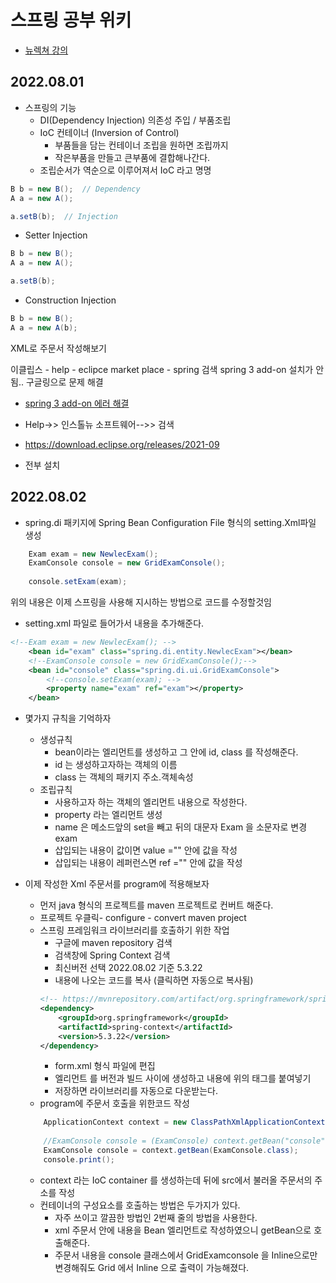 # 스프링 공부 위키

- [뉴렉쳐 강의](https://youtu.be/WjsDN_aFfyw)

## 2022.08.01

- 스프링의 기능 
	- DI(Dependency Injection) 의존성 주입 / 부품조립
	- IoC 컨테이너 (Inversion of Control)
		- 부품들을 담는 컨테이너 조립을 원하면 조립까지
		- 작은부품을 만들고 큰부품에 결합해나간다.
	- 조립순서가 역순으로 이루어져서 IoC 라고 명명

```java
B b = new B();  // Dependency
A a = new A();

a.setB(b);  // Injection
```

- Setter Injection
```java
B b = new B();
A a = new A();

a.setB(b);
```
- Construction Injection
```java
B b = new B();
A a = new A(b);
```

XML로 주문서 작성해보기

이클립스 - help - eclipce market place - spring 검색
spring 3 add-on  설치가 안됨..
구글링으로 문제 해결
- [spring 3 add-on 에러 해결](https://wildwolf.tistory.com/entry/%EC%8A%A4%ED%94%84%EB%A7%81-%EB%8B%A4%EC%9A%B4%EB%B0%9B%EA%B3%A0-%EC%84%A4%EC%A0%95%ED%95%98%EA%B8%B0)

-  Help->> 인스톨뉴 소프트웨어-->> 검색
-  https://download.eclipse.org/releases/2021-09 
-  전부 설치


## 2022.08.02

-  spring.di 패키지에 Spring Bean Configuration File 형식의 setting.Xml파일 생성

```java
	Exam exam = new NewlecExam();
	ExamConsole console = new GridExamConsole();
		
	console.setExam(exam);
```
위의 내용은 이제 스프링을 사용해 지시하는 방법으로 코드를 수정할것임

- setting.xml 파일로 들어가서 내용을 추가해준다.
```xml
<!--Exam exam = new NewlecExam(); -->
	<bean id="exam" class="spring.di.entity.NewlecExam"></bean>
	<!--ExamConsole console = new GridExamConsole();-->
	<bean id="console" class="spring.di.ui.GridExamConsole">
		<!--console.setExam(exam); -->
		<property name="exam" ref="exam"></property>
	</bean>
```
- 몇가지 규칙을 기억하자
	- 생성규칙
		- bean이라는 엘리먼트를 생성하고 그 안에 id, class 를 작성해준다.
		- id 는 생성하고자하는 객체의 이름
		- class 는 객체의 패키지 주소.객체속성
	- 조립규칙
		- 사용하고자 하는 객체의 엘리먼트 내용으로 작성한다.
		- property 라는 엘리먼트 생성
		- name 은 메소드앞의 set을 빼고 뒤의 대문자 Exam 을 소문자로 변경 exam
		- 삽입되는 내용이 값이면 value ="" 안에 값을 작성
		- 삽입되는 내용이 레퍼런스면 ref ="" 안에 값을 작성

- 이제 작성한 Xml 주문서를 program에 적용해보자
	- 먼저 java 형식의 프로젝트를 maven 프로젝트로 컨버트 해준다.
	- 프로젝트 우클릭- configure - convert maven project
	- 스프링 프레임워크 라이브러리를 호출하기 위한 작업
		- 구글에 maven repository 검색
		- 검색창에 Spring Context 검색
		- 최신버전 선택 2022.08.02 기준 5.3.22
		- 내용에 나오는 코드를 복사 (클릭하면 자동으로 복사됨) 
		```xml
		<!-- https://mvnrepository.com/artifact/org.springframework/spring-context -->
		<dependency>
    		<groupId>org.springframework</groupId>
    		<artifactId>spring-context</artifactId>
    		<version>5.3.22</version>
		</dependency>
		```
		- form.xml 형식 파일에 편집
		- <dependencies> 엘리먼트 를 버전과 빌드 사이에 생성하고 내용에 위의 태그를 붙여넣기
		- 저장하면 라이브러리를 자동으로 다운받는다.
	- program에 주문서 호출을 위한코드 작성
	```java
		ApplicationContext context = new ClassPathXmlApplicationContext("spring/di/setting.xml");
		
		//ExamConsole console = (ExamConsole) context.getBean("console");
		ExamConsole console = context.getBean(ExamConsole.class);
		console.print();
	```
	- context 라는 IoC container 를 생성하는데 뒤에 src에서 불러올 주문서의 주소를 작성
	- 컨테이너의 구성요소를 호출하는 방법은 두가지가 있다.
		- 자주 쓰이고 깔끔한 방법인 2번째 줄의 방법을 사용한다.
		- xml 주문서 안에 내용을 Bean 엘리먼트로 작성하였으니 getBean으로 호출해준다.
		- 주문서 내용을 console 클래스에서 GridExamconsole 을 Inline으로만 변경해줘도 Grid 에서 Inline 으로 출력이 가능해졌다.
		

